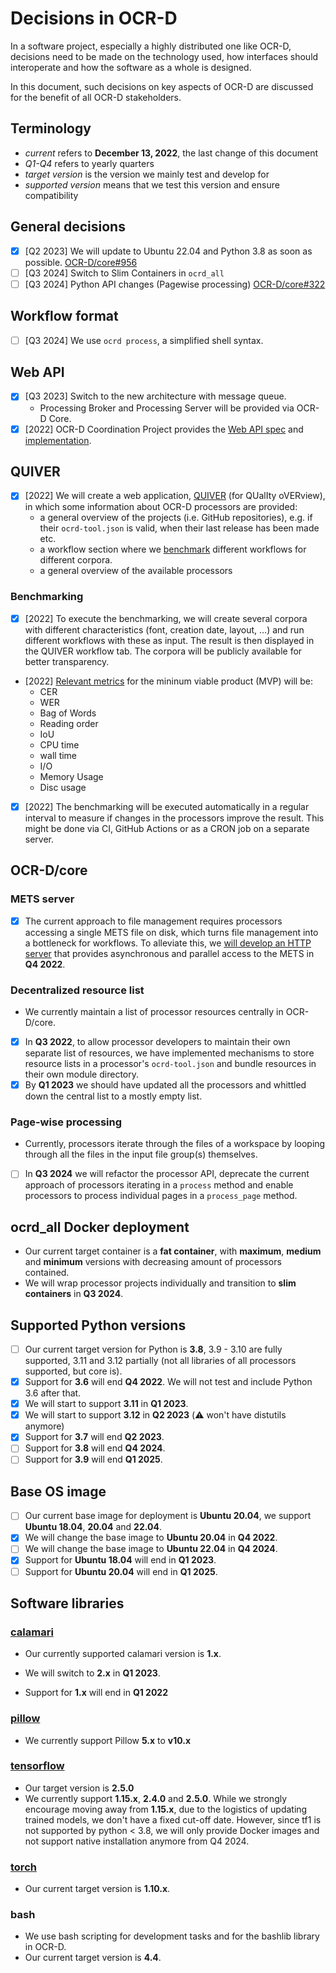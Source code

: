 # Decisions in OCR-D

In a software project, especially a highly distributed one like OCR-D,
decisions need to be made on the technology used, how interfaces should
interoperate and how the software as a whole is designed.

In this document, such decisions on key aspects of OCR-D are discussed for the
benefit of all OCR-D stakeholders.

## Terminology

* *current* refers to **December 13, 2022**, the last change of this document
* *Q1-Q4* refers to yearly quarters
* *target version* is the version we mainly test and develop for
* *supported version* means that we test this version and ensure compatibility

## General decisions

* [x] [Q2 2023] We will update to Ubuntu 22.04 and Python 3.8 as soon as possible. [OCR-D/core#956](https://github.com/OCR-D/core/pull/956)
* [ ] [Q3 2024] Switch to Slim Containers in `ocrd_all`
* [ ] [Q3 2024] Python API changes (Pagewise processing) [OCR-D/core#322](https://github.com/OCR-D/core/issues/322)

## Workflow format

* [ ] [Q3 2024] We use `ocrd process`, a simplified shell syntax.

## Web API

* [x] [Q3 2023] Switch to the new architecture with message queue.
  * Processing Broker and Processing Server will be provided via OCR-D Core.
* [x] [2022] OCR-D Coordination Project provides the [Web API spec](web_api) and [implementation](https://github.com/OCR-D/core/tree/master/src/ocrd_network).

## QUIVER

* [x] [2022] We will create a web application, [QUIVER](https://github.com/OCR-D/quiver-back-end) (for QUalIty oVERview), in
  which some information about OCR-D processors are provided:
  * a general overview of the projects (i.e. GitHub repositories), e.g. if their `ocrd-tool.json` is valid, when their last release has been made etc.
  * a workflow section where we [benchmark](#benchmarking) different workflows for different corpora.
  * a general overview of the available processors

### Benchmarking

* [x] [2022] To execute the benchmarking, we will create several corpora with different characteristics (font, creation date, layout, …) and 
run different workflows with these as input. The result is then displayed in the QUIVER workflow tab.
The corpora will be publicly available for better transparency.
* [2022] [Relevant metrics](https://github.com/OCR-D/spec/pull/225) for the mininum viable product (MVP) will be:
  * CER
  * WER
  * Bag of Words
  * Reading order
  * IoU
  * CPU time
  * wall time
  * I/O
  * Memory Usage
  * Disc usage
* [x] [2022] The benchmarking will be executed automatically in a regular interval to measure if changes in the processors improve the result.
This might be done via CI, GitHub Actions or as a CRON job on a separate server.

## OCR-D/core

### METS server

* [x] The current approach to file management requires processors accessing a single METS file on disk, which turns file management into a bottleneck for workflows. To alleviate this, we [will develop an HTTP server](https://github.com/OCR-D/core/pull/966) that provides asynchronous and parallel access to the METS in **Q4 2022**.

### Decentralized resource list

* We currently maintain a list of processor resources centrally in OCR-D/core.
* [x] In **Q3 2022**, to allow processor developers to maintain their own separate list of resources, we have implemented mechanisms to store resource lists in a processor's `ocrd-tool.json` and bundle resources in their own module directory.
* [x] By **Q1 2023** we should have updated all the processors and whittled down the central list to a mostly empty list.

### Page-wise processing

* Currently, processors iterate through the files of a workspace by looping through all the files in the input file group(s) themselves.
* [ ] In **Q3 2024** we will refactor the processor API, deprecate the current
approach of processors iterating in a `process` method and enable processors
to process individual pages in a `process_page` method.

## ocrd_all Docker deployment

* Our current target container is a **fat container**, with **maximum**,
  **medium** and **minimum** versions with decreasing amount of processors
  contained.
* We will wrap processor projects individually and transition to **slim containers** in **Q3 2024**.

## Supported Python versions

* [ ] Our current target version for Python is **3.8**, 3.9 - 3.10 are fully supported, 3.11 and 3.12 partially (not all libraries of all processors supported, but core is).
* [x] Support for **3.6** will end **Q4 2022**. We will not test and include Python 3.6 after that.
* [x] We will start to support **3.11** in **Q1 2023**.
* [x] We will start to support **3.12** in **Q2 2023** (:warning: won't have distutils anymore)
* [x] Support for **3.7** will end **Q2 2023**.
* [ ] Support for **3.8** will end **Q4 2024**.
* [ ] Support for **3.9** will end **Q1 2025**.

## Base OS image

* [ ] Our current base image for deployment is **Ubuntu 20.04**, we support **Ubuntu 18.04**, **20.04** and **22.04**.
* [x] We will change the base image to **Ubuntu 20.04** in **Q4 2022**.
* [ ] We will change the base image to **Ubuntu 22.04** in **Q4 2024**.
* [x] Support for **Ubuntu 18.04** will end in **Q1 2023**.
* [ ] Support for **Ubuntu 20.04** will end in **Q1 2025**.

## Software libraries

### [calamari](https://github.com/OCR-D/ocrd_calamari)

* Our currently supported calamari version is **1.x**.
* We will switch to **2.x** in **Q1 2023**.

* Support for **1.x** will end in **Q1 2022**

### [pillow](https://pillow.readthedocs.io/)

* We currently support Pillow **5.x** to **v10.x**

### [tensorflow](https://github.com/tensorflow/tensorflow)

* Our target version is **2.5.0**
* We currently support **1.15.x**, **2.4.0** and **2.5.0**. While we strongly
  encourage moving away from **1.15.x**, due to the logistics of updating
  trained models, we don't have a fixed cut-off date. However, since tf1 is not
  supported by python < 3.8, we will only provide Docker images and not support
  native installation anymore from Q4 2024.

### [torch](https://pytorch.org/)

* Our current target version is **1.10.x**.

### bash

* We use bash scripting for development tasks and for the bashlib library in OCR-D.
* Our current target version is **4.4**.
